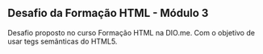 ## Desafio da Formação HTML - Módulo 3

Desafio proposto no curso Formação HTML na DIO.me. Com o objetivo de usar tegs semânticas do HTML5.
